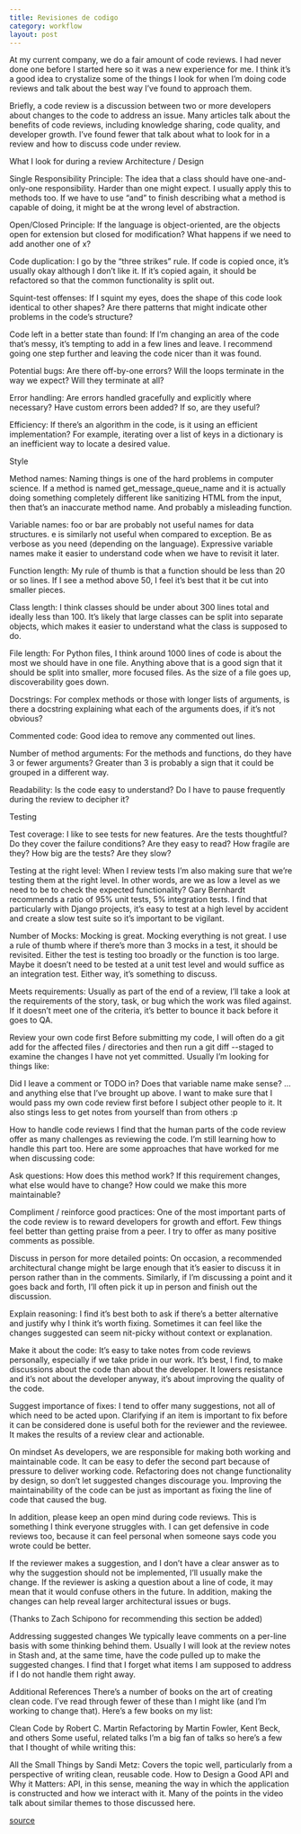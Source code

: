 ```yaml
---
title: Revisiones de codigo
category: workflow
layout: post
---
```


At my current company, we do a fair amount of code reviews. I had never done one
before I started here so it was a new experience for me. I think it’s a good idea
to crystalize some of the things I look for when I’m doing code reviews and talk
about the best way I’ve found to approach them.

Briefly, a code review is a discussion between two or more developers about
changes to the code to address an issue. Many articles talk about the benefits of
code reviews, including knowledge sharing, code quality, and developer growth.
I’ve found fewer that talk about what to look for in a review and how to discuss
code under review.

What I look for during a review
Architecture / Design

Single Responsibility Principle: The idea that a class should have one-and-only-one responsibility. Harder than one might expect. I usually apply this to methods too. If we have to use “and” to finish describing what a method is capable of doing, it might be at the wrong level of abstraction.

Open/Closed Principle: If the language is object-oriented, are the objects open for extension but closed for modification? What happens if we need to add another one of x?

Code duplication: I go by the “three strikes” rule. If code is copied once, it’s usually okay although I don’t like it. If it’s copied again, it should be refactored so that the common functionality is split out.

Squint-test offenses: If I squint my eyes, does the shape of this code look identical to other shapes? Are there patterns that might indicate other problems in the code’s structure?

Code left in a better state than found: If I’m changing an area of the code that’s messy, it’s tempting to add in a few lines and leave. I recommend going one step further and leaving the code nicer than it was found.

Potential bugs: Are there off-by-one errors? Will the loops terminate in the way we expect? Will they terminate at all?

Error handling: Are errors handled gracefully and explicitly where necessary? Have custom errors been added? If so, are they useful?

Efficiency: If there’s an algorithm in the code, is it using an efficient implementation? For example, iterating over a list of keys in a dictionary is an inefficient way to locate a desired value.

Style

Method names: Naming things is one of the hard problems in computer science. If a method is named get_message_queue_name and it is actually doing something completely different like sanitizing HTML from the input, then that’s an inaccurate method name. And probably a misleading function.

Variable names: foo or bar are probably not useful names for data structures. e is similarly not useful when compared to exception. Be as verbose as you need (depending on the language). Expressive variable names make it easier to understand code when we have to revisit it later.

Function length: My rule of thumb is that a function should be less than 20 or so lines. If I see a method above 50, I feel it’s best that it be cut into smaller pieces.

Class length: I think classes should be under about 300 lines total and ideally less than 100. It’s likely that large classes can be split into separate objects, which makes it easier to understand what the class is supposed to do.

File length: For Python files, I think around 1000 lines of code is about the most we should have in one file. Anything above that is a good sign that it should be split into smaller, more focused files. As the size of a file goes up, discoverability goes down.

Docstrings: For complex methods or those with longer lists of arguments, is there a docstring explaining what each of the arguments does, if it’s not obvious?

Commented code: Good idea to remove any commented out lines.

Number of method arguments: For the methods and functions, do they have 3 or fewer arguments? Greater than 3 is probably a sign that it could be grouped in a different way.

Readability: Is the code easy to understand? Do I have to pause frequently during the review to decipher it?

Testing

Test coverage: I like to see tests for new features. Are the tests thoughtful? Do they cover the failure conditions? Are they easy to read? How fragile are they? How big are the tests? Are they slow?

Testing at the right level: When I review tests I’m also making sure that we’re testing them at the right level. In other words, are we as low a level as we need to be to check the expected functionality? Gary Bernhardt recommends a ratio of 95% unit tests, 5% integration tests. I find that particularly with Django projects, it’s easy to test at a high level by accident and create a slow test suite so it’s important to be vigilant.

Number of Mocks: Mocking is great. Mocking everything is not great. I use a rule of thumb where if there’s more than 3 mocks in a test, it should be revisited. Either the test is testing too broadly or the function is too large. Maybe it doesn’t need to be tested at a unit test level and would suffice as an integration test. Either way, it’s something to discuss.

Meets requirements: Usually as part of the end of a review, I’ll take a look at the requirements of the story, task, or bug which the work was filed against. If it doesn’t meet one of the criteria, it’s better to bounce it back before it goes to QA.

Review your own code first
Before submitting my code, I will often do a git add for the affected files / directories and then run a git diff --staged to examine the changes I have not yet committed. Usually I’m looking for things like:

Did I leave a comment or TODO in?
Does that variable name make sense?
…and anything else that I’ve brought up above.
I want to make sure that I would pass my own code review first before I subject other people to it. It also stings less to get notes from yourself than from others :p

How to handle code reviews
I find that the human parts of the code review offer as many challenges as reviewing the code. I’m still learning how to handle this part too. Here are some approaches that have worked for me when discussing code:

Ask questions: How does this method work? If this requirement changes, what else would have to change? How could we make this more maintainable?

Compliment / reinforce good practices: One of the most important parts of the code review is to reward developers for growth and effort. Few things feel better than getting praise from a peer. I try to offer as many positive comments as possible.

Discuss in person for more detailed points: On occasion, a recommended architectural change might be large enough that it’s easier to discuss it in person rather than in the comments. Similarly, if I’m discussing a point and it goes back and forth, I’ll often pick it up in person and finish out the discussion.

Explain reasoning: I find it’s best both to ask if there’s a better alternative and justify why I think it’s worth fixing. Sometimes it can feel like the changes suggested can seem nit-picky without context or explanation.

Make it about the code: It’s easy to take notes from code reviews personally, especially if we take pride in our work. It’s best, I find, to make discussions about the code than about the developer. It lowers resistance and it’s not about the developer anyway, it’s about improving the quality of the code.

Suggest importance of fixes: I tend to offer many suggestions, not all of which need to be acted upon. Clarifying if an item is important to fix before it can be considered done is useful both for the reviewer and the reviewee. It makes the results of a review clear and actionable.

On mindset
As developers, we are responsible for making both working and maintainable code. It can be easy to defer the second part because of pressure to deliver working code. Refactoring does not change functionality by design, so don’t let suggested changes discourage you. Improving the maintainability of the code can be just as important as fixing the line of code that caused the bug.

In addition, please keep an open mind during code reviews. This is something I think everyone struggles with. I can get defensive in code reviews too, because it can feel personal when someone says code you wrote could be better.

If the reviewer makes a suggestion, and I don’t have a clear answer as to why the suggestion should not be implemented, I’ll usually make the change. If the reviewer is asking a question about a line of code, it may mean that it would confuse others in the future. In addition, making the changes can help reveal larger architectural issues or bugs.

(Thanks to Zach Schipono for recommending this section be added)

Addressing suggested changes
We typically leave comments on a per-line basis with some thinking behind them. Usually I will look at the review notes in Stash and, at the same time, have the code pulled up to make the suggested changes. I find that I forget what items I am supposed to address if I do not handle them right away.

Additional References
There’s a number of books on the art of creating clean code. I’ve read through fewer of these than I might like (and I’m working to change that). Here’s a few books on my list:

Clean Code by Robert C. Martin
Refactoring by Martin Fowler, Kent Beck, and others
Some useful, related talks I’m a big fan of talks so here’s a few that I thought of while writing this:

All the Small Things by Sandi Metz: Covers the topic well, particularly from a perspective of writing clean, reusable code.
How to Design a Good API and Why it Matters: API, in this sense, meaning the way in which the application is constructed and how we interact with it. Many of the points in the video talk about similar themes to those discussed here.

[source](https://www.kevinlondon.com/2015/05/05/code-review-best-practices.html)
